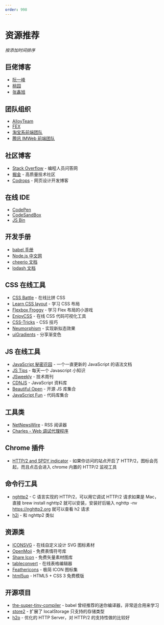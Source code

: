 ```yaml
---
order: 998
---
```


# 资源推荐

_按添加时间排序_

## 巨佬博客

- [阮一峰](http://www.ruanyifeng.com/blog/)
- [桃园](http://www.taoweng.site/)
- [张鑫旭](https://www.zhangxinxu.com/wordpress/)

## 团队组织

- [AlloyTeam](http://www.alloyteam.com/page/0/)
- [FEX](http://fex.baidu.com/)
- [淘宝系前端团队](https://fed.taobao.org/)
- [腾讯 IMWeb 前端团队](https://imweb.io/topic/tab/all)

## 社区博客

- [Stack Overflow](https://stackoverflow.com) - 编程人员问答网
- [掘金](https://juejin.im) - 高质量技术社区
- [Codrops](https://tympanus.net) - 网页设计开发博客

## 在线 IDE

- [CodePen](https://codepen.io)
- [CodeSandBox](https://codesandbox.io)
- [JS Bin](https://jsbin.com)

## 开发手册

- [babel 手册](https://github.com/**jamiebuilds**/babel-handbook/blob/master/translations/zh-Hans/user-handbook.md)
- [Node.js 中文网](http://nodejs.cn/api/)
- [cheerio 文档](https://cheerio.js.org/)
- [lodash 文档](https://lodash.com/docs/4.17.15)

## CSS 在线工具

- [CSS Battle](https://cssbattle.dev) - 在线比拼 CSS
- [Learn CSS layout](http://learnlayout.com) - 学习 CSS 布局
- [Flexbox Froggy](http://flexboxfroggy.com) - 学习 Flex 布局的小游戏
- [EnjoyCSS](https://enjoycss.com) - 在线 CSS 代码可视化工具
- [CSS-Tricks](https://css-tricks.com) - CSS 技巧
- [Neumorphism](https://neumorphism.io) - 实现新拟态效果
- [uiGradients](https://uigradients.com) - 分享渐变色

## JS 在线工具

- [JavaScript 秘密花园](https://bonsaiden.github.io/JavaScript-Garden/zh/) - 一个一直更新的 JavaScript 的语法文档
- [JS Tips](https://www.jstips.co) - 每天一个 Javascript 小知识
- [JSweekly](https://javascriptweekly.com) - 技术周刊
- [CDNJS](https://cdnjs.com/libraries) - JavaScript 资料库
- [Beautiful Open](https://beautifulopen.com) - 开源 JS 库集合
- [JavaScript Fun](https://www.javascript.fun) - 代码库集合

## 工具类

- [NetNewsWire](https://ranchero.com/netnewswire/) - RSS 阅读器
- [Charles - Web 调试代理程序](https://www.charlesproxy.com/)

## Chrome 插件

- [HTTP/2 and SPDY indicator](https://chrome.google.com/webstore/detail/http2-and-spdy-indicator/mpbpobfflnpcgagjijhmgnchggcjblin) - 如果你访问的站点开启了 HTTP/2，图标会亮起，而且点击会进入 chrome 内置的 HTTP/2 监视工具

## 命令行工具

- [nghttp2](https://github.com/nghttp2/nghttp2) - C 语言实现的 HTTP/2，可以用它调试 HTTP/2 请求如果是 Mac，直接 brew install nghttp2 就可以安装，安装好后输入 nghttp -nv https://nghttp2.org 就可以查看 h2 请求
- [h2i](https://github.com/golang/net/blob/master/http2/h2i/README.md) - 和 nghttp2 类似

## 资源类

- [ICONSVG](https://iconsvg.xyz) - 在线自定义设计 SVG 图标素材
- [OpenMoji](https://www.openmoji.org) - 免费表情符号库
- [Share Icon](https://www.shareicon.net) - 免费矢量素材图库
- [tableconvert](https://tableconvert.com) - 在线表格编辑器
- [Feathericons](https://feathericons.com) - 极简 ICON 图标集
- [html5up](https://html5up.net/) - HTML5 + CSS 3 免费模版

## 开源项目

- [the-super-tiny-compiler](https://github.com/jamiebuilds/the-super-tiny-compiler) - babel 曾经推荐的迷你编译器，非常适合用来学习
- [store2](https://github.com/nbubna/store) - 扩展了 localStorage 只支持的存储类型
- [h2o](https://github.com/h2o/h2o) - 优化的 HTTP Server，对 HTTP/2 的支持性做的比较好
